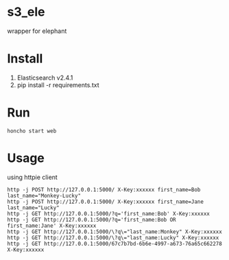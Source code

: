 # s3_ele
wrapper for elephant


Install
=======

1. Elasticsearch v2.4.1
2. pip install -r requirements.txt

Run
===

```
honcho start web
```

Usage
=====

using httpie client

```
http -j POST http://127.0.0.1:5000/ X-Key:xxxxxx first_name=Bob last_name="Monkey-Lucky"
http -j POST http://127.0.0.1:5000/ X-Key:xxxxxx first_name=Jane last_name="Lucky"
http -j GET http://127.0.0.1:5000/?q='first_name:Bob' X-Key:xxxxxx
http -j GET http://127.0.0.1:5000/?q='first_name:Bob OR first_name:Jane' X-Key:xxxxxx
http -j GET http://127.0.0.1:5000/\?q\="last_name:Monkey" X-Key:xxxxxx
http -j GET http://127.0.0.1:5000/\?q\="last_name:Lucky" X-Key:xxxxxx
http -j GET http://127.0.0.1:5000/67c7b7bd-6b6e-4997-a673-76a65c662278 X-Key:xxxxxx
```